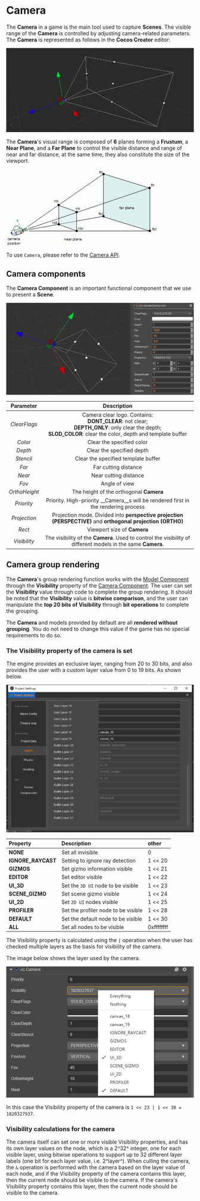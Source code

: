 # Camera

The __Camera__ in a game is the main tool used to capture __Scenes__. The visible range of the __Camera__ is controlled by adjusting camera-related parameters. The __Camera__ is represented as follows in the __Cocos Creator__ editor:

![camera](camera/camera.jpg)

The __Camera__'s visual range is composed of __6__ planes forming a **Frustum**, a **Near Plane**, and a **Far Plane** to control the visible distance and range of near and far distance, at the same time, they also constitute the size of the viewport.

![camera view](camera/camera-view.gif)

To use `Camera`, please refer to the [Camera API](../../../api/en/classes/component_camera.camera.html).

## Camera components

The __Camera Component__ is an important functional component that we use to present a __Scene__.

![camera component](camera/camera-comp.jpg)

| Parameter | Description |
|:-------:|:---:|
| *ClearFlags* | Camera clear logo. Contains: <br> **DONT_CLEAR**: not clear; <br> **DEPTH_ONLY**: only clear the depth; <br> **SLOD_COLOR**: clear the color, depth and template buffer|
| *Color* | Clear the specified color |
| *Depth* | Clear the specified depth |
| *Stencil* | Clear the specified template buffer |
| *Far* | Far cutting distance |
| *Near* | Near cutting distance |
| *Fov* | Angle of view |
| *OrthoHeight* | The height of the orthogonal __Camera__ |
| *Priority* | Priority. High-priority __Camera__s will be rendered first in the rendering process |
| *Projection* | Projection mode. Divided into **perspective projection (PERSPECTIVE)** and **orthogonal projection (ORTHO)** |
| *Rect* | Viewport size of __Camera__ |
| *Visibility* | The visibility of the __Camera__. Used to control the visibility of different models in the same __Camera__. |

## Camera group rendering

The __Camera__'s group rendering function works with the [Model Component](../../engine/renderable) through the __Visibility__ property of the [Camera Component](../../editor/components/camera-component.md). The user can set the __Visibility__ value through code to complete the group rendering. It should be noted that the __Visibility__ value is **bitwise comparison**, and the user can manipulate the **top 20 bits of Visibility** through **bit operations** to complete the grouping.

The __Camera__ and models provided by default are all __rendered without grouping__. You do not need to change this value if the game has no special requirements to do so.

### The Visibility property of the camera is set

The engine provides an exclusive layer, ranging from 20 to 30 bits, and also provides the user with a custom layer value from 0 to 19 bits. As shown below.

![layer gizmo](layer-gizmo.png)

| Property              | Description                             | other           |
| :---                  | :---                                    | :---            |
| **NONE**              | Set all invisible                       | 0               |
| **IGNORE_RAYCAST**    | Setting to ignore ray detection         | 1 << 20         |
| **GIZMOS**            | Set gizmo information visible           | 1 << 21         |
| **EDITOR**            | Set editor visible                      | 1 << 22         |
| **UI_3D**             | Set the `3D UI` node to be visible      | 1 << 23         |
| **SCENE_GIZMO**       | Set scene gizmo visible                 | 1 << 24         |
| **UI_2D**             | Set `2D UI` nodes visible               | 1 << 25         |
| **PROFILER**          | Set the profiler node to be visible     | 1 << 28         |
| **DEFAULT**           | Set the default node to be visible      | 1 << 30         |
| **ALL**               | Set all nodes to be visible             | 0xffffffff      |

The Visibility property is calculated using the ` | ` operation when the user has checked multiple layers as the basis for visibility of the camera.

The image below shows the layer used by the camera.

![camera visibility gizmo](camera-visibility-gizmo.png)

In this case the Visibility property of the camera is ` 1 << 23 | 1 << 30 = 1820327937 `.

### Visibility calculations for the camera

The camera itself can set one or more visible Visibility properties, and has its own layer values on the node, which is a 2^32^ integer, one for each visible layer, using bitwise operations to support up to 32 different layer labels (one bit for each layer value, i.e. 2^layer^). When culling the camera, the ` & ` operation is performed with the camera based on the layer value of each node, and if the Visibility property of the camera contains this layer, then the current node should be visible to the camera. If the camera's Visibility property contains this layer, then the current node should be visible to the camera.
